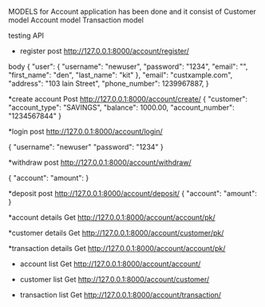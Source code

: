 MODELS for Account application has been done and it consist of
Customer model
Account model
Transaction model 

testing API
* register
post
http://127.0.0.1:8000/account/register/

body
{
    "user": {
        "username": "newuser",
        "password": "1234",
        "email": "",
        "first_name": "den",
        "last_name": "kit"
    },
    "email": "custxample.com",
    "address": "103 lain Street",
    "phone_number": 1239967887,
}

*create account
Post
http://127.0.0.1:8000/account/create/
{
    "customer": 
    "account_type": "SAVINGS",
    "balance": 1000.00,
    "account_number": "1234567844"
}

*login
post
http://127.0.0.1:8000/account/login/

{
    "username": "newuser"
    "password": "1234"
}

*withdraw
post
http://127.0.0.1:8000/account/withdraw/

{
    "account": 
    "amount": 
}


*deposit
post
http://127.0.0.1:8000/account/deposit/
{
    "account": 
    "amount": 
}

*account details
Get
http://127.0.0.1:8000/account/account/pk/

*customer details
Get
http://127.0.0.1:8000/account/customer/pk/

*transaction details
Get
http://127.0.0.1:8000/account/account/pk/


* account list
Get
http://127.0.0.1:8000/account/account/

* customer list
Get
http://127.0.0.1:8000/account/customer/

* transaction list
Get
http://127.0.0.1:8000/account/transaction/
